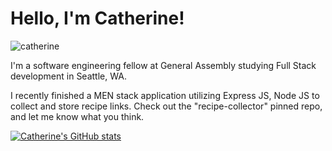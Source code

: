 

<!---
CCMatson/CCMatson is a ✨ special ✨ repository because its `README.md` (this file) appears on your GitHub profile.
You can click the Preview link to take a look at your changes.
--->
# Hello, I'm Catherine!

![catherine](https://user-images.githubusercontent.com/118697436/210265383-fa6381c4-0779-4635-802f-df1e3b4fb4cd.png)

I'm a software engineering fellow at General Assembly studying Full Stack development in Seattle, WA.

I recently finished a MEN stack application utilizing Express JS, Node JS to collect and store recipe links. Check out the "recipe-collector" pinned repo, and let me know what you think. 

[![Catherine's GitHub stats](https://github-readme-stats.vercel.app/api?username=ccmatson)](https://github.com/ccmatson/github-readme-stats)

